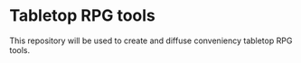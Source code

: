 # Tabletop RPG tools
This repository will be used to create and diffuse conveniency tabletop RPG
tools.
